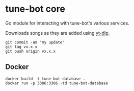 # tune-bot core
Go module for interacting with tune-bot's various services.

Downloads songs as they are added using [yt-dlp](https://github.com/yt-dlp/yt-dlp).


```
git commit -am "my update"
git tag vx.x.x
git push origin vx.x.x
```

## Docker
```
docker build -t tune-bot-database .
docker run -p 3306:3306 -td tune-bot-database
```
